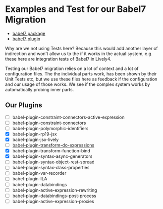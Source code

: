 # Examples and Test for our Babel7 Migration

- [babel7 package](edit://../lively4-babel7/src/babel7.js)
- [babel7 plugin](edit://src/external/babel/plugin-babel7.js)

Why are we not using Tests here? Because this would add another layer of indirection and won't allow us to the if it works in the actual system, e.g. these here are integration tests of Babel7 in Lively4. 

Testing our Babel7 migration relies on a lot of context and a lot of configuration files. The the individual parts work, has been shown by their Unit Tests etc, but we use these files here as feedback if the configuration and our usage of those works. We see if the complex system works by automatically probing inner parts. 

## Our Plugins

- [ ] babel-plugin-constraint-connectors-active-expression
- [ ] babel-plugin-constraint-connectors
- [ ] babel-plugin-polymorphic-identifiers
- [x] babel-plugin-rp19-jsx
- [x] babel-plugin-jsx-lively
- [ ] [babel-plugin-transform-do-expressions](edit://demos/babel7/examples/do-expressions.js)
- [x] babel-plugin-transform-function-bind
- [x] babel-plugin-syntax-async-generators
- [ ] babel-plugin-syntax-object-rest-spread
- [ ] babel-plugin-syntax-class-properties
- [ ] babel-plugin-var-recorder
- [ ] babel-plugin-ILA
- [ ] babel-plugin-databindings
- [ ] babel-plugin-active-expression-rewriting
- [ ] babel-plugin-databindings-post-process      
- [ ] babel-plugin-active-expression-proxies